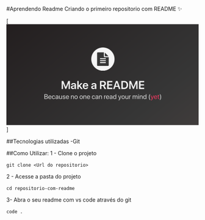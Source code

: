 #Aprendendo Readme
 Criando o primeiro repositorio com README ✨

 [<img src="./open-graph-logo.png" alt=" Imagem selecionada para teste do primeiro README">]

 ##Tecnologias utilizadas
 -Git

 ##Como Utilizar:
 1 - Clone o projeto 
 ```
 git clone <Url do repositorio>

 ```
 2 - Acesse a pasta do projeto
  ```
 cd repositorio-com-readme

 ```
 3- Abra o seu readme com vs code através do git
  ```
 code .

 ```